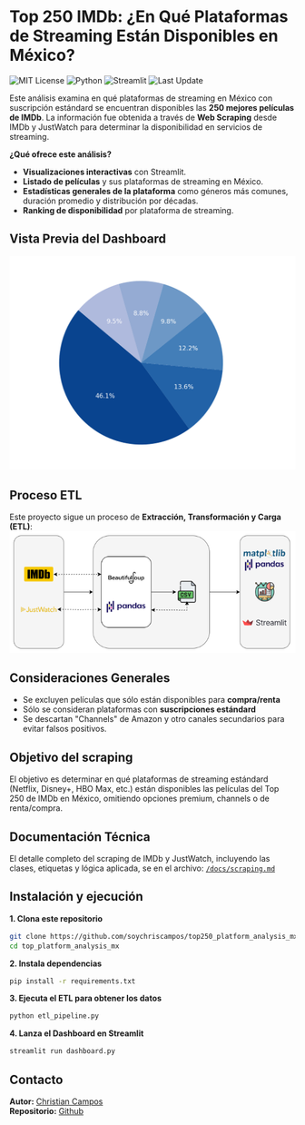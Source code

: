 # Top 250 IMDb: ¿En Qué Plataformas de Streaming Están Disponibles en México?

![MIT License](https://img.shields.io/badge/license-MIT-blue.svg)
![Python](https://img.shields.io/badge/Python-3.10%2B-blue?logo=python)
![Streamlit](https://img.shields.io/badge/Built%20with-Streamlit-ff4b4b?logo=streamlit)
![Last Update](https://img.shields.io/badge/actualizado%20el-18--mar--2025-brightgreen)



Este análisis examina en qué plataformas de streaming en México con suscripción estándard se encuentran disponibles las **250 mejores películas de IMDb**. 
La información fue obtenida a través de **Web Scraping** desde IMDb y JustWatch para determinar la disponibilidad en servicios de streaming. 

**¿Qué ofrece este análisis?**
- **Visualizaciones interactivas** con Streamlit.
- **Listado de películas** y sus plataformas de streaming en México.
- **Estadísticas generales de la plataforma** como géneros más comunes, duración promedio y distribución por décadas.
- **Ranking de disponibilidad** por plataforma de streaming.

## Vista Previa del Dashboard
![Dashboard en Streamlit](assets/general-dashboard.png)

## Proceso ETL
Este proyecto sigue un proceso de **Extracción, Transformación y Carga (ETL)**:
![Diagrama del ETL](assets/etl-diagram.png)


## Consideraciones Generales
- Se excluyen películas que sólo están disponibles para **compra/renta**
- Sólo se consideran plataformas con **suscripciones estándard**
- Se descartan "Channels" de Amazon y otro canales secundarios para evitar falsos positivos.

## Objetivo del scraping
El objetivo es determinar en qué plataformas de streaming estándard (Netflix, Disney+, HBO Max, etc.) están disponibles las películas del Top 250 de IMDb en México, omitiendo opciones premium, channels o de renta/compra.

## Documentación Técnica
El detalle completo del scraping de IMDb y JustWatch, incluyendo las clases, etiquetas y lógica aplicada, se en el archivo:
[`/docs/scraping.md`](docs/scraping.md)


## Instalación y ejecución
**1. Clona este repositorio**
```bash
git clone https://github.com/soychriscampos/top250_platform_analysis_mx.git
cd top_platform_analysis_mx
```

**2. Instala dependencias**
```bash
pip install -r requirements.txt
```

**3. Ejecuta el ETL para obtener los datos**
```bash
python etl_pipeline.py
```
**4. Lanza el Dashboard en Streamlit**
```bash
streamlit run dashboard.py
```

## Contacto
**Autor:** [Christian Campos](https://x.com/soychriscampos)  
**Repositorio:** [Github](https://github.com/soychriscampos/imdbtop250_platform_analysis_mx.git)